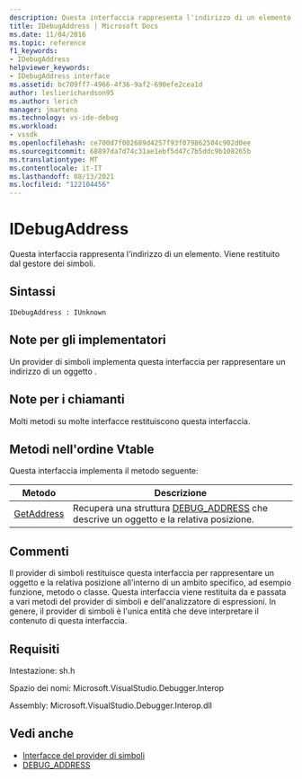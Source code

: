 ```yaml
---
description: Questa interfaccia rappresenta l'indirizzo di un elemento.
title: IDebugAddress | Microsoft Docs
ms.date: 11/04/2016
ms.topic: reference
f1_keywords:
- IDebugAddress
helpviewer_keywords:
- IDebugAddress interface
ms.assetid: bc709ff7-4966-4f36-9af2-690efe2cea1d
author: leslierichardson95
ms.author: lerich
manager: jmartens
ms.technology: vs-ide-debug
ms.workload:
- vssdk
ms.openlocfilehash: ce700d7f002689d4257f93f079862504c902d0ee
ms.sourcegitcommit: 68897da7d74c31ae1ebf5d47c7b5ddc9b108265b
ms.translationtype: MT
ms.contentlocale: it-IT
ms.lasthandoff: 08/13/2021
ms.locfileid: "122104456"
---
```

# <a name="idebugaddress"></a>IDebugAddress
Questa interfaccia rappresenta l'indirizzo di un elemento. Viene restituito dal gestore dei simboli.

## <a name="syntax"></a>Sintassi

```
IDebugAddress : IUnknown
```

## <a name="notes-for-implementers"></a>Note per gli implementatori
 Un provider di simboli implementa questa interfaccia per rappresentare un indirizzo di un oggetto .

## <a name="notes-for-callers"></a>Note per i chiamanti
 Molti metodi su molte interfacce restituiscono questa interfaccia.

## <a name="methods-in-vtable-order"></a>Metodi nell'ordine Vtable
 Questa interfaccia implementa il metodo seguente:

|Metodo|Descrizione|
|------------|-----------------|
|[GetAddress](../../../extensibility/debugger/reference/idebugaddress-getaddress.md)|Recupera una struttura [DEBUG_ADDRESS](../../../extensibility/debugger/reference/debug-address.md) che descrive un oggetto e la relativa posizione.|

## <a name="remarks"></a>Commenti
 Il provider di simboli restituisce questa interfaccia per rappresentare un oggetto e la relativa posizione all'interno di un ambito specifico, ad esempio funzione, metodo o classe. Questa interfaccia viene restituita da e passata a vari metodi del provider di simboli e dell'analizzatore di espressioni. In genere, il provider di simboli è l'unica entità che deve interpretare il contenuto di questa interfaccia.

## <a name="requirements"></a>Requisiti
 Intestazione: sh.h

 Spazio dei nomi: Microsoft.VisualStudio.Debugger.Interop

 Assembly: Microsoft.VisualStudio.Debugger.Interop.dll

## <a name="see-also"></a>Vedi anche
- [Interfacce del provider di simboli](../../../extensibility/debugger/reference/symbol-provider-interfaces.md)
- [DEBUG_ADDRESS](../../../extensibility/debugger/reference/debug-address.md)

